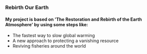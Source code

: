 ### Rebirth Our Earth
#### My project is based on 'The Restoration and Rebirth of the Earth Atmosphere' by using some steps like:

- The fastest way to slow global warming
- A new approach to protecting a vanishing resource
- Reviving fisheries around the world